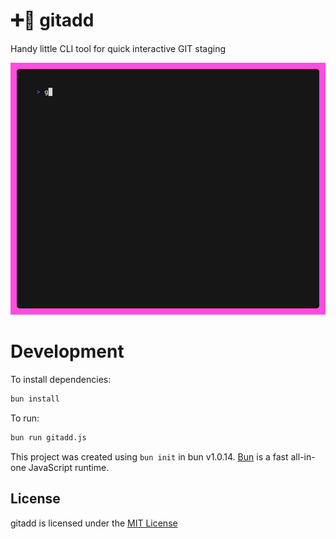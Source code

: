 # ➕💝 gitadd

Handy little CLI tool for quick interactive GIT staging

![Example Image](demo.gif)

# Development

To install dependencies:

```bash
bun install
```

To run:

```bash
bun run gitadd.js
```

This project was created using `bun init` in bun v1.0.14. [Bun](https://bun.sh) is a fast all-in-one JavaScript runtime.


## License
gitadd is licensed under the [MIT License](LICENSE)

